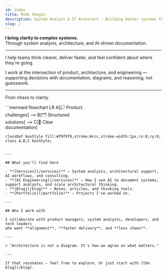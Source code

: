 ```yaml
---
id: index
title: Mike Shogin
description: System Analyst & IT Architect - Building better systems through strategic analysis
slug: /
---
```



**I bring clarity to complex systems.**  
Through system analysis, architecture, and AI-driven documentation.

---

I help teams think clearer, deliver faster, and feel confident about where they're going.

I work at the intersection of product, architecture, and engineering —  
supporting decisions with documentation, diagrams, and reasoning, not guesswork.

---

<p style={{ textAlign: 'center', fontWeight: 600, fontSize: '1.2rem' }}>From chaos to clarity</p>
```mermaid
flowchart LR
    A[🏳️ Product<br/>challenges] --> B[🗂️ Structured<br/>solutions] --> C[📄 Clear<br/>documentation]

    classDef boxStyle fill:#f9f9f9,stroke:#ccc,stroke-width:1px,rx:8,ry:8;
    class A,B,C boxStyle;
```

---

## What you'll find here

- **[Services](/services)** — System analysis, architectural support, AI workflows, and consulting.
- **[AI Engineering](/services)** — How I use AI to document systems, support analysts, and scale architectural thinking.
- **[Blog](/blog)** — Notes, articles, and thinking tools.
- **[Portfolio](/portfolio)** — Projects I've worked on.

---

## Who I work with

I collaborate with product managers, system analysts, developers, and tech leaders  
who want **alignment**, **faster delivery**, and **less chaos**.

---

> "Architecture is not a diagram. It's how we agree on what matters."

---

If that resonates — feel free to explore. Or just start with [the blog](/blog).


